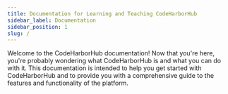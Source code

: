 ```yaml
---
title: Documentation for Learning and Teaching CodeHarborHub
sidebar_label: Documentation
sidebar_position: 1
slug: /
---
```


Welcome to the CodeHarborHub documentation! Now that you're here, you're probably wondering what CodeHarborHub is and what you can do with it. This documentation is intended to help you get started with CodeHarborHub and to provide you with a comprehensive guide to the features and functionality of the platform.